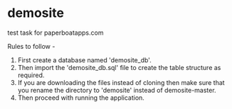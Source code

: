 # demosite
test task for paperboatapps.com

Rules to follow - 
1. First create a database named 'demosite_db'.
2. Then import the 'demosite_db.sql' file to create the table structure as required.
3. If you are downloading the files instead of cloning then make sure that you rename the directory to 'demosite' instead of demosite-master.
4. Then proceed with running the application.
